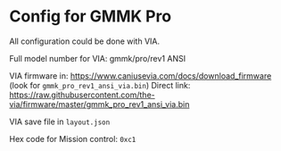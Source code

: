 # Config for GMMK Pro

All configuration could be done with VIA.

Full model number for VIA: gmmk/pro/rev1 ANSI

VIA firmware in: https://www.caniusevia.com/docs/download_firmware
(look for `gmmk_pro_rev1_ansi_via.bin`)
Direct link: https://raw.githubusercontent.com/the-via/firmware/master/gmmk_pro_rev1_ansi_via.bin

VIA save file in `layout.json`

Hex code for Mission control: `0xc1`
